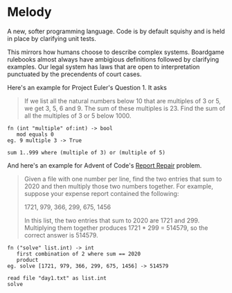 # Melody

A new, softer programming language. Code is by default squishy and is held in place by clarifying unit tests.

This mirrors how humans choose to describe complex systems. 
Boardgame rulebooks almost always have ambigious definitions followed by clarifying examples. 
Our legal system has laws that are open to interpretation punctuated by the precendents of court cases. 

Here's an example for Project Euler's Question 1. It asks

> If we list all the natural numbers below 10 that are multiples of 3 or 5, we get 3, 5, 6 and 9. The sum of these multiples is 23.
> Find the sum of all the multiples of 3 or 5 below 1000.

```
fn (int "multiple" of:int) -> bool
   mod equals 0
eg. 9 multiple 3 -> True

sum 1..999 where (multiple of 3) or (multiple of 5)
```

And here's an example for Advent of Code's [Report Repair](https://adventofcode.com/2020/day/1) problem.
> Given a file with one number per line, find the two entries that sum to 2020 and then multiply those two numbers together.
> For example, suppose your expense report contained the following:
> 
> 1721, 979, 366, 299, 675, 1456
>
> In this list, the two entries that sum to 2020 are 1721 and 299. Multiplying them together produces 1721 * 299 = 514579, so the correct answer is 514579.

```
fn ("solve" list.int) -> int
   first combination of 2 where sum == 2020
   product
eg. solve [1721, 979, 366, 299, 675, 1456] -> 514579

read file "day1.txt" as list.int
solve
```
